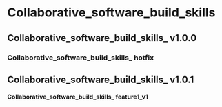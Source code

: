 # Collaborative_software_build_skills
## Collaborative_software_build_skills_ v1.0.0
### Collaborative_software_build_skills_ hotfix
## Collaborative_software_build_skills_ v1.0.1
#### Collaborative_software_build_skills_ feature1_v1